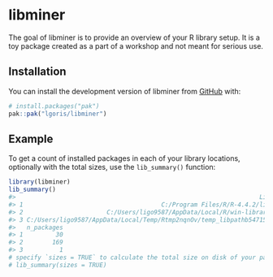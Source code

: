 
<!-- README.md is generated from README.Rmd. Please edit that file -->

# libminer

<!-- badges: start -->

<!-- badges: end -->

The goal of libminer is to provide an overview of your R library setup.
It is a toy package created as a part of a workshop and not meant for
serious use.

## Installation

You can install the development version of libminer from
[GitHub](https://github.com/) with:

``` r
# install.packages("pak")
pak::pak("lgoris/libminer")
```

## Example

To get a count of installed packages in each of your library locations,
optionally with the total sizes, use the `lib_summary()` function:

``` r
library(libminer)
lib_summary()
#>                                                                   Library
#> 1                                      C:/Program Files/R/R-4.4.2/library
#> 2                       C:/Users/ligo9587/AppData/Local/R/win-library/4.4
#> 3 C:/Users/ligo9587/AppData/Local/Temp/Rtmp2nqnOv/temp_libpathb54715616ed
#>   n_packages
#> 1         30
#> 2        169
#> 3          1
# specify `sizes = TRUE` to calculate the total size on disk of your packages
# lib_summary(sizes = TRUE)
```
